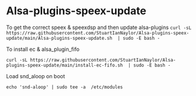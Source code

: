 # Alsa-plugins-speex-update

To get the correct speex & speexdsp and then update alsa-plugins
`curl -sL https://raw.githubusercontent.com/StuartIanNaylor/Alsa-plugins-speex-update/main/Alsa-plugins-speex-update.sh  | sudo -E bash -`

To install ec & alsa_plugin_fifo

`curl -sL https://raw.githubusercontent.com/StuartIanNaylor/Alsa-plugins-speex-update/main/install-ec-fifo.sh  | sudo -E bash -`

Load snd_aloop on boot

`echo 'snd-aloop' | sudo tee -a  /etc/modules`


